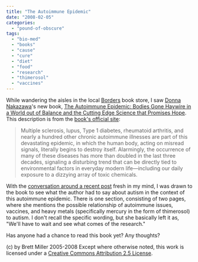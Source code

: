 ```yaml
---
title: "The Autoimmune Epidemic"
date: "2008-02-05"
categories: 
  - "pound-of-obscure"
tags: 
  - "bio-med"
  - "books"
  - "cause"
  - "cure"
  - "diet"
  - "food"
  - "research"
  - "thimerosol"
  - "vaccines"
---
```


While wandering the aisles in the local [Borders](http://www.amazon.com/exec/obidos/tg/browse/-/577394) book store, I saw [Donna Nakazawa](http://www.donnajacksonnakazawa.com/)'s new book, [The Autoimmune Epidemic: Bodies Gone Haywire in a World out of Balance and the Cutting Edge Science that Promises Hope](http://astore.amazon.com/29marbles-blog-20/detail/0743277759/002-9091504-7932015). This description is from the [book's official site](http://www.donnajacksonnakazawa.com/autoimmune_epidemic.htm):  

> Multiple sclerosis, lupus, Type 1 diabetes, rheumatoid arthritis, and nearly a hundred other chronic autoimmune illnesses are part of this devastating epidemic, in which the human body, acting on misread signals, literally begins to destroy itself. Alarmingly, the occurrence of many of these diseases has more than doubled in the last three decades, signaling a disturbing trend that can be directly tied to environmental factors in everyday modern life—including our daily exposure to a dizzying array of toxic chemicals.

With the [conversation around a recent post](http://29marbles.blogspot.com/2008/01/not-in-my-backyard-vaccines-autism-and.html) fresh in my mind, I was drawn to the book to see what the author had to say about autism in the context of this autoimmune epidemic. There is one section, consisting of two pages, where she mentions the possible relationship of autoimmune issues, vaccines, and heavy metals (specifically mercury in the form of thimerosol) to autism. I don't recall the specific wording, but she basically left it as, "We'll have to wait and see what comes of the research."  
  
Has anyone had a chance to read this book yet? Any thoughts?

(c) by Brett Miller 2005-2008 Except where otherwise noted, this work is licensed under a [Creative Commons Attribution 2.5 License](http://creativecommons.org/licenses/by/2.5/).
